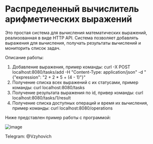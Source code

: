 # Распределенный вычислитель арифметических выражений
Это простая система для вычисления математических выражений, реализованная в виде HTTP API. Система позволяет добавлять выражения для вычисления, получать результаты вычислений и мониторить список задач.

Описание работы:
1. Добавление выражения, пример команды: curl -X POST localhost:8080/tasks/add -H "Content-Type: application/json" -d "{\"expression\": \"2 + 2 * 5 + (4 - 1)\"}"
2. Получение списка всех выражений с их статусами, пример команды: curl localhost:8080/tasks
3. Получение результата выражения по id, привер команды: curl localhost:8080/tasks/1/result
4. Получение списка доступных операций и время их вычисления, пример команды: curl localhost:8080/operations


Ниже представлен пример работы с программой:

![image](https://github.com/Kulibyka/YandexL_1_prj/assets/59702274/91f6ed9a-864f-4729-b05b-29c2489e0d06)


Telegram: @Vzyhovich
